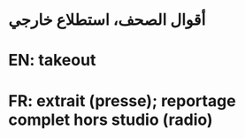 # أقوال الصحف، استطلاع خارجي

# EN: takeout

# FR: extrait (presse); reportage complet hors studio (radio)
